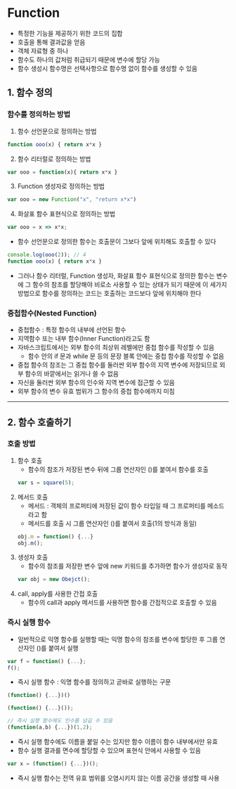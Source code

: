 # Function
- 특정한 기능을 제공하기 위한 코드의 집합
- 호출을 통해 결과값을 얻음
- 객체 자료형 중 하나
- 함수도 하나의 값처럼 취급되기 때문에 변수에 할당 가능
- 함수 생성시 함수명은 선택사항으로 함수명 없이 함수를 생성할 수 있음
## 1. 함수 정의 

### 함수를 정의하는 방법
1. 함수 선언문으로 정의하는 방법
```js
function ooo(x) { return x*x }
```
2. 함수 리터럴로 정의하는 방법
```js
var ooo = function(x){ return x*x }
```
3. Function 생성자로 정의하는 방법
```js 
var ooo = new Function("x", "return x*x")
```
4. 화살표 함수 표현식으로 정의하는 방법
```js
var ooo = x => x*x;
```

- 함수 선언문으로 정의한 함수는 호출문이 그보다 앞에 위치해도 호출할 수 있다
```js 
console.log(ooo(2)); // 4
function ooo(x) { return x*x }
```
  
- 그러나 함수 리터럴, Function 생성자, 화살표 함수 표현식으로 정의한 함수는 변수에 그 함수의 참조를 할당해야 비로소 사용할 수 있는 상태가 되기 때문에 이 세가지 방법으로 함수를 정의하는 코드는 호출하는 코드보다 앞에 위치해야 한다

### 중첩함수(Nested Function)
- 중첩함수 : 특정 함수의 내부에 선언된 함수
- 지역함수 또는 내부 함수(Inner Function)라고도 함
- 자바스크립트에서는 외부 함수의 최상위 레벨에만 중첩 함수를 작성할 수 있음
    - 함수 안의 if 문과 while 문 등의 문장 블록 안에는 중첩 함수를 작성할 수 없음
- 중첩 함수의 참조는 그 중첩 함수를 둘러싼 외부 함수의 지역 변수에 저장되므로 외부 함수의 바깥에서는 읽거나 쓸 수 없음
- 자신을 둘러싼 외부 함수의 인수와 지역 변수에 접근할 수 있음
- 외부 함수의 변수 유효 범위가 그 함수의 중첩 함수에까지 미침    

***

## 2. 함수 호출하기

### 호출 방법
1. 함수 호출
    - 함수의 참조가 저장된 변수 뒤에 그룹 연산자인 ()를 붙여서 함수를 호출
    ```js
    var s = square(5);
    ```
2. 메서드 호출
    - 메서드 : 객체의 프로퍼티에 저장된 값이 함수 타입일 때 그 프로퍼티를 메소드라고 함
    - 메서드를 호출 시 그룹 연산자인 ()를 붙여서 호출(1의 방식과 동일)
    ```js
    obj.m = function() {...}
    obj.m();
    ```
3. 생성자 호출
    - 함수의 참조를 저장한 변수 앞에 new 키워드를 추가하면 함수가 생성자로 동작
    ```js
    var obj = new Obejct();
    ```
4. call, apply를 사용한 간접 호출
    - 함수의 call과 apply 메서드를 사용하면 함수를 간접적으로 호출할 수 있음

### 즉시 실행 함수
- 일반적으로 익명 함수를 실행할 때는 익명 함수의 참조를 변수에 할당한 후 그룹 연산자인 ()를 붙여서 실행
```js
var f = function() {...};
f();
```
- 즉시 실행 함수 : 익명 함수를 정의하고 곧바로 실행하는 구문
```js 
(function() {...})()

(function() {...}());

// 즉시 실행 함수에도 인수를 넘길 수 있음
(function(a,b) {...})(1,2);
```
- 즉시 실행 함수에도 이름을 붙일 수는 있지만 함수 이름이 함수 내부에서만 유효
- 함수 실행 결과를 면수에 할당할 수 있으며 표현식 안에서 사용할 수 있음
```js
var x = (function() {...})();
```
- 즉시 실행 함수는 전역 유효 범위를 오염시키지 않는 이름 공간을 생성할 때 사용
